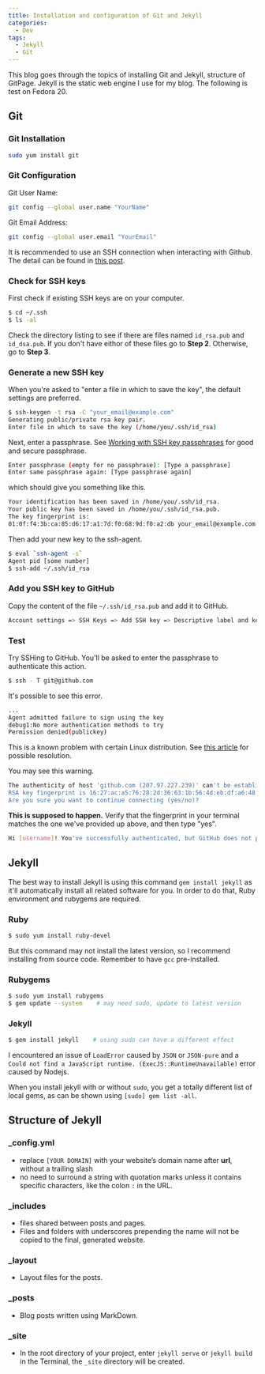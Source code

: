 ```yaml
---
title: Installation and configuration of Git and Jekyll
categories:
  - Dev
tags:
  - Jekyll
  - Git
---
```


This blog goes through the topics of installing Git and Jekyll, structure of GitPage. Jekyll is the static web engine I use for my blog. The following is test on Fedora 20.

## Git

### Git Installation

```bash
sudo yum install git
```

### Git Configuration

Git User Name:

```bash
git config --global user.name "YourName"
```

Git Email Address:

```bash
git config --global user.email "YourEmail"
```

It is recommended to use an SSH connection when interacting with Github. The detail can be found in [this post](https://help.github.com/articles/generating-ssh-keys).

### Check for SSH keys

First check if existing SSH keys are on your computer.

```bash
$ cd ~/.ssh
$ ls -al
```

Check the directory listing to see if there are files named `id_rsa.pub` and `id_dsa.pub`. If you don't have eithor of these files go to **Step 2**. Otherwise, go to **Step 3**.

### Generate a new SSH key

When you're asked to "enter a file in which to save the key", the default settings are preferred.

```bash
$ ssh-keygen -t rsa -C "your_email@example.com"
Generating public/private rsa key pair.
Enter file in which to save the key (/home/you/.ssh/id_rsa)
```

Next, enter a passphrase. See [Working with SSH key passphrases](https://help.github.com/articles/working-with-ssh-key-passphrases) for good and secure passphrase.

```bash
Enter passphrase (empty for no passphrase): [Type a passphrase]
Enter same passphrase again: [Type passphrase again]
```

which should give you something like this.

```bash
Your identification has been saved in /home/you/.ssh/id_rsa.
Your public key has been saved in /home/you/.ssh/id_rsa.pub.
The key fingerprint is:
01:0f:f4:3b:ca:85:d6:17:a1:7d:f0:68:9d:f0:a2:db your_email@example.com
```

Then add your new key to the ssh-agent.

```bash
$ eval `ssh-agent -s`
Agent pid [some number]
$ ssh-add ~/.ssh/id_rsa
```

### Add you SSH key to GitHub

Copy the content of the file `~/.ssh/id_rsa.pub` and add it to GitHub.

```bash
Account settings => SSH Keys => Add SSH key => Descriptive label and key => Add key
```

### Test

Try SSHing to GitHub. You'll be asked to enter the passphrase to authenticate this action.

```bash
$ ssh - T git@github.com
```

It's possible to see this error.

```bash
...
Agent admitted failure to sign using the key
debug1:No more authentication methods to try
Permission denied(publickey)
```

This is a known problem with certain Linux distribution. See [this article](https://help.github.com/articles/error-agent-admitted-failure-to-sign) for possible resolution.

You may see this warning.

```bash
The authenticity of host 'github.com (207.97.227.239)' can't be established.
RSA key fingerprint is 16:27:ac:a5:76:28:2d:36:63:1b:56:4d:eb:df:a6:48.
Are you sure you want to continue connecting (yes/no)?
```

**This is supposed to happen.** Verify that the fingerprint in your terminal matches the one we've provided up above, and then type "yes".

```bash
Hi [username]! You've successfully authenticated, but GitHub does not provide shell access.
```

## Jekyll

The best way to install Jekyll is using this command `gem install jekyll` as it'll automatically install all related software for you. In order to do that, Ruby environment and rubygems are required.

### Ruby

```bash
$ sudo yum install ruby-devel
```

But this command may not install the latest version, so I recommend installing from source code. Remember to have `gcc` pre-installed.

### Rubygems

```bash
$ sudo yum install rubygems
$ gem update --system    # may need sudo, update to latest version
```

### Jekyll

```bash
$ gem install jekyll    # using sudo can have a different effect
```

I encountered an issue of `LoadError` caused by `JSON` or `JSON-pure` and a `Could not find a JavaScript runtime. (ExecJS::RuntimeUnavailable)` error caused by Nodejs.

When you install jekyll with or without `sudo`, you get a totally different list of local gems, as can be shown using `[sudo] gem list -all`.

## Structure of Jekyll

### _config.yml

* replace `[YOUR DOMAIN]` with your website’s domain name after **url**, without a trailing slash  
* no need to surround a string with quotation marks unless it contains specific characters, like the colon `:` in the URL.

### _includes

* files shared between posts and pages.  
* Files and folders with underscores prepending the name will not be copied to the final, generated website.

### _layout

* Layout files for the posts.

### _posts

* Blog posts written using MarkDown.

### _site

* In the root directory of your project, enter `jekyll serve` or `jekyll build` in the Terminal, the `_site` directory will be created.
